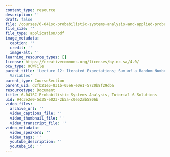 ```yaml
---
content_type: resource
description: ''
draft: false
file: /courses/6-041sc-probabilistic-systems-analysis-and-applied-probability-fall-2013/94c3e2e05d35e0232b5ac0e52ab5806b_MIT6_041SCF13_tut06_sol.pdf
file_size: ''
file_type: application/pdf
image_metadata:
  caption: ''
  credit: ''
  image-alt: ''
learning_resource_types: []
license: https://creativecommons.org/licenses/by-nc-sa/4.0/
ocw_type: OCWFile
parent_title: 'Lecture 12: Iterated Expectations; Sum of a Random Number of Random
  Variables'
parent_type: CourseSection
parent_uid: d2fb21e5-831b-05e6-e0e1-5720b8f29dba
resourcetype: Document
title: 6.041SC Probabilistic Systems Analysis, Tutorial 6 Solutions
uid: 94c3e2e0-5d35-e023-2b5a-c0e52ab5806b
video_files:
  archive_url: ''
  video_captions_file: ''
  video_thumbnail_file: ''
  video_transcript_file: ''
video_metadata:
  video_speakers: ''
  video_tags: ''
  youtube_description: ''
  youtube_id: ''
---
```

